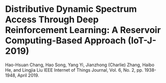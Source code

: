 # Distributive Dynamic Spectrum Access Through Deep Reinforcement Learning: A Reservoir Computing-Based Approach (IoT-J-2019)
Hao-Hsuan Chang, Hao Song, Yang Yi, Jianzhong (Charlie) Zhang, Haibo He, and Lingjia Liu 
IEEE Internet of Things Journal, Vol. 6, No. 2, pp. 1938-1948, April 2019.

